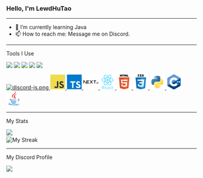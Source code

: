 ### Hello, I'm LewdHuTao
___

- 🌴 I’m currently learning Java
- 📫 How to reach me: Message me on Discord.

____
Tools I Use

![](https://img.shields.io/badge/Visual_Studio_Code-0078D4?style=for-the-badge&logo=visual%20studio%20code&logoColor=white) ![](https://img.shields.io/badge/Visual_Studio-0078D4?style=for-the-badge&logo=visual%20studio&logoColor=white) ![](https://img.shields.io/badge/Arduino-3186a0?style=for-the-badge&logo=arduino&logoColor=white) ![](https://img.shields.io/badge/MongoDB-4EA94B?style=for-the-badge&logo=mongodb&logoColor=white) ![](https://img.shields.io/badge/Docker-2496ED?style=for-the-badge&logo=docker&logoColor=white)

<p align="left">
  <a href="https://discord.js.org/#/" target="_blank">
    <img src="https://jasonhaxstuff.gallerycdn.vsassets.io/extensions/jasonhaxstuff/discord-js-tools/0.0.3/1530824658924/Microsoft.VisualStudio.Services.Icons.Default" alt="discord-js.png" height="40" width="40" />
  </a>
  <a href="https://developer.mozilla.org/en-US/docs/Web/JavaScript" target="_blank">
    <img src="https://raw.githubusercontent.com/devicons/devicon/master/icons/javascript/javascript-original.svg" alt="javascript" width="40" height="40"/>
  </a>
  <a href="https://www.typescriptlang.org" target="_blank">
    <img src="https://raw.githubusercontent.com/devicons/devicon/master/icons/typescript/typescript-original.svg" alt="typescript" width="40" height="40"/>
  </a>
  <a href="https://nextjs.org" target="_blank">
    <img src="https://raw.githubusercontent.com/devicons/devicon/master/icons/nextjs/nextjs-original-wordmark.svg" alt="nextjs" width="40" height="40"/>
  </a>
  <a href="https://reactjs.org" target="_blank">
    <img src="https://raw.githubusercontent.com/devicons/devicon/master/icons/react/react-original-wordmark.svg" alt="react" width="40" height="40"/>
  </a>
  <a href="https://www.w3.org/html/" target="_blank">
    <img src="https://raw.githubusercontent.com/devicons/devicon/master/icons/html5/html5-original-wordmark.svg" alt="html5" width="40" height="40"/>
  </a>
  <a href="https://www.w3schools.com/css/" target="_blank">
    <img src="https://raw.githubusercontent.com/devicons/devicon/master/icons/css3/css3-original-wordmark.svg" alt="css3" width="40" height="40"/>
  </a>
  <a href="https://www.python.org" target="_blank">
    <img src="https://raw.githubusercontent.com/devicons/devicon/master/icons/python/python-original.svg" alt="python" width="40" height="40"/>
  </a>
  <a href="https://www.w3schools.com/cpp/" target="_blank">
    <img src="https://raw.githubusercontent.com/devicons/devicon/master/icons/cplusplus/cplusplus-original.svg" alt="python" width="40" height="40"/>
  </a>
  <a href="https://www.w3schools.com/java/" target="_blank">
    <img src="https://raw.githubusercontent.com/devicons/devicon/master/icons/java/java-original.svg" alt="python" width="40" height="40"/>
  </a>
</p>
  
___
My Stats

<img src="https://github-readme-stats.vercel.app/api/wakatime?username=LewdHuTao&layout=compact&theme=radical">
<br>
<img src="https://github-readme-streak-stats.herokuapp.com/?user=LewdHuTao&theme=tokyonight" alt="My Streak" />

___
My Discord Profile

<a href="https://discordapp.com/users/454278022132924417/">
  <img src="https://discord.c99.nl/widget/theme-4/454278022132924417.png" />
</a>
